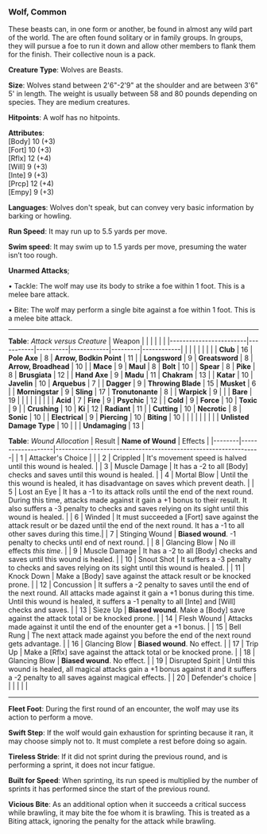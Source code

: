 ### Wolf, Common
These beasts can, in one form or another, be found in almost any wild part of the world. The are often found solitary or in family groups. In groups, they will pursue a foe to run it down and allow other members to flank them for the finish. Their collective noun is a pack.

**Creature Type**: Wolves are Beasts.

**Size**: Wolves stand between 2'6"-2'9" at the shoulder and are between 3'6" 5' in length. The weight is usually between 58 and 80 pounds depending on species. They are medium creatures.

**Hitpoints**: A wolf has no hitpoints.

**Attributes**:  
[Body] 10 (+3)  
[Fort] 10 (+3)  
[Rflx] 12 (+4)  
[Will] 9  (+3)  
[Inte] 9  (+3)  
[Prcp] 12 (+4)  
[Empy] 9  (+3)  

**Languages**: Wolves don't speak, but can convey very basic information by barking or howling.

**Run Speed**: It may run up to 5.5 yards per move.

**Swim speed**: It may swim up to 1.5 yards per move, presuming the water isn’t too rough.

**Unarmed Attacks**;

 • Tackle: The wolf may use its body to strike a foe within 1 foot. This is a melee bare attack.

 • Bite: The wolf may perform a single bite against a foe within 1 foot. This is a melee bite attack.

-----

**Table**: *Attack versus Creature*
| Weapon                 |          |            |         |            |         |
|------------------------|-----------|----------|------------|---------|------------|
|                        |          |            |         |            |         |
| **Club**                   | 16     | **Pole Axe**       | 8      | **Arrow, Bodkin Point**    | 11    |
| **Longsword**              | 9      | **Greatsword**     | 8      | **Arrow, Broadhead**       | 10    |
| **Mace**                   | 9      | **Maul**           | 8      | **Bolt**                   | 10    |
| **Spear**                  | 8      | **Pike**           | 8      | **Brusgiata**              | 12    |
| **Hand Axe**               | 9      | **Madu**           | 11     | **Chakram**                | 13    |
| **Katar**                  | 10     | **Javelin**        | 10     | **Arquebus**               | 7     |
| **Dagger**                 | 9      | **Throwing Blade** | 15     | **Musket**                 | 6     |
| **Morningstar**            | 9      | **Sling**          | 17     | **Tronutonante**           | 8     |
| **Warpick**                | 9      |              |              | **Bare**                   | 19    |
|                        |           |          |            |         |            |
| **Acid**                   | 7      | **Fire**           | 9      | **Psychic**               | 12     |
| **Cold**                   | 9      | **Force**          | 10     | **Toxic**                 | 9      |
| **Crushing**               | 10     | **Ki**             | 12     | **Radiant**               | 11     |
| **Cutting**                | 10     | **Necrotic**       | 8      | **Sonic**                 | 10     |
| **Electrical**             | 9      | **Piercing**       | 10     | **Biting**                | 10     |
|                        |           |          |            |         |            |
| **Unlisted Damage Type** | 10 |                    |              | **Undamaging** | 13 |



**Table**: *Wound Allocation*
| Result | **Name of Wound** | Effects                                                        |
|--------|-------------------|----------------------------------------------------------------|
|   1    | Attacker's Choice |                                                                |
|   2    | Crippled          | It's movement speed is halved until this wound is healed.      |
|   3    | Muscle Damage     | It has a -2 to all [Body] checks and saves until this wound is healed. |
|   4    | Mortal Blow       | Until the this wound is healed, it has disadvantage on saves which prevent death. |
|   5    | Lost an Eye       | It has a -1 to its attack rolls until the end of the next round. During this time, attacks made against it gain a +1 bonus to their result. It also suffers a -3 penalty to checks and saves relying on its sight until this wound is healed. |
|   6    | Winded            | It must succeeded a [Fort] save against the attack result or be dazed until the end of the next round. It has a -1 to all other saves during this time.|
|   7    | Stinging Wound    | **Biased wound**. -1 penalty to checks until end of next round. |
|   8    | Glancing Blow     | No ill effects _this time_.                                     |
|   9    | Muscle Damage     | It has a -2 to all [Body] checks and saves until this wound is healed. |
|   10   | Snout Shot        | It suffers a -3 penalty to checks and saves relying on its sight until this wound is healed. |
|   11   | Knock Down        | Make a [Body] save against the attack result or be knocked prone. |
|   12   | Concussion        | It suffers a -2 penalty to saves until the end of the next round. All attacks made against it gain a +1 bonus during this time. Until this wound is healed, it suffers a -1 penalty to all [Inte] and [Will] checks and saves. |
|   13   | Sieze Up          | **Biased wound**. Make a [Body] save against the attack total or be knocked prone. |
|   14   | Flesh Wound       | Attacks made against it until the end of the enounter get a +1 bonus. |
|   15   | Bell Rung         | The next attack made against you before the end of the next round gets advantage.  |
|   16   | Glancing Blow     | **Biased wound**. No effect. |
|   17   | Trip Up           | Make a [Rflx] save against the attack total or be knocked prone.                                  |
|   18   | Glancing Blow     | **Biased wound**. No effect. |
|   19   | Disrupted Spirit  | Until this wound is healed, all magical attacks gain a +1 bonus against it and it suffers a -2 penalty to all saves against magical effects. |
|   20   | Defender's choice |                                   |
|        |                                                |                                   |

-----

**Fleet Foot**: During the first round of an encounter, the wolf may use its action to perform a move.

**Swift Step**: If the wolf would gain exhaustion for sprinting because it ran, it may choose simply not to. It must complete a rest before doing so again.

**Tireless Stride**: If it did not sprint during the previous round, and is performing a sprint, it does not incur fatigue.

**Built for Speed**: When sprinting, its run speed is multiplied by the number of sprints it has performed since the start of the previous round.

**Vicious Bite**: As an additional option when it succeeds a critical success while brawling, it may bite the foe whom it is brawling. This is treated as a Biting attack, ignoring the penalty for the attack while brawling.
